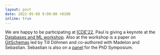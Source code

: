 ```yaml
---
layout: post
date: 2022-05-09 9:00:00 +0100
inline: true
---
```


We are happy to be participating at [ICDE'22](https://icde2022.ieeecomputer.my). Paul is giving a keynote at the [Databases and ML workshop](https://www.wis.ewi.tudelft.nl/dbml2022). Also at the workshop is a paper on [GitSchemas](https://github.com/tdoehmen/gitschemas) led by Till Döhmen and co-authored with Madelon and Sebastian. Sebastian is also on a [panel](https://icde2022.ieeecomputer.my/phd-symposium-program/) for the PhD Symposium. 